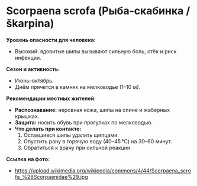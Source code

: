 # Scorpaena scrofa (Рыба-скабинка / škarpina)

**Уровень опасности для человека:**
- Высокий: ядовитые шипы вызывают сильную боль, отёк и риск инфекции.

**Сезон и активность:**
- Июнь–октябрь.
- Днём прячется в камнях на мелководье (1–10 м).

**Рекомендации местных жителей:**
- **Распознавание:** неровная кожа, шипы на спине и жаберных крышках.
- **Защита:** носить обувь при прогулках по мелководью.
- **Что делать при контакте:**
  1. Оставшиеся шипы удалить щипцами.
  2. Опустить рану в горячую воду (40–45 °C) на 30–60 минут.
  3. Обратиться к врачу при сильной реакции.

**Ссылка на фото:**
- https://upload.wikimedia.org/wikipedia/commons/4/44/Scorpaena_scrofa_%28Scorpaenidae%29.jpg

